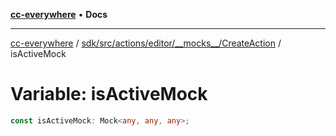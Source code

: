 [**cc-everywhere**](../../../../../../../index.md) • **Docs**

***

[cc-everywhere](../../../../../../../index.md) / [sdk/src/actions/editor/\_\_mocks\_\_/CreateAction](../index.md) / isActiveMock

# Variable: isActiveMock

```ts
const isActiveMock: Mock<any, any, any>;
```
